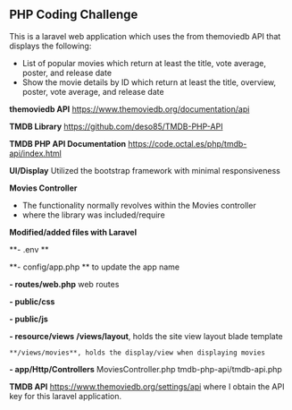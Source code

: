 ## PHP Coding Challenge
This is a laravel web application which uses the from themoviedb API that displays the following:
- List of popular movies which return at least the title, vote average, poster, and release date
- Show the movie details by ID which return at least the title, overview, poster, vote average, and release date

**themoviedb API**
https://www.themoviedb.org/documentation/api

**TMDB Library**
https://github.com/deso85/TMDB-PHP-API

**TMDB PHP API Documentation**
https://code.octal.es/php/tmdb-api/index.html

**UI/Display**
Utilized the bootstrap framework
with minimal responsiveness

**Movies Controller**
- The functionality normally revolves within the Movies controller
- where the library was included/require

**Modified/added files with Laravel**

**- .env **

**- config/app.php **
    to update the app name
    
**- routes/web.php**
    web routes
    
**- public/css**

**- public/js**

**- resource/views**
    **/views/layout**, holds the site view layout blade template
    
    **/views/movies**, holds the display/view when displaying movies
    
**- app/Http/Controllers**
    MoviesController.php
    tmdb-php-api/tmdb-api.php
    
**TMDB API**
https://www.themoviedb.org/settings/api
where I obtain the API key for this laravel application.

